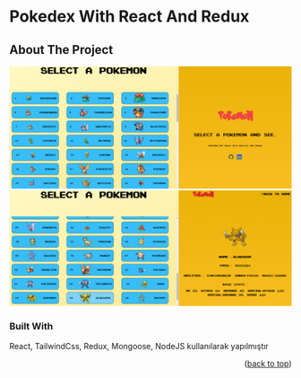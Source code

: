 # Pokedex With React And Redux



<!-- ABOUT THE PROJECT -->
## About The Project

![Product Name Screen Shot](https://github.com//ZiyaOzgul/Pokedex-App/blob/master/src/img/Poke-1.png)
![Product Name Screen Shot](https://github.com//ZiyaOzgul/Pokedex-App/blob/master/src/img/Poke-2.png)



### Built With

React, TailwindCss,  Redux, Mongoose, NodeJS kullanılarak yapılmıştır 



<p align="right">(<a href="#readme-top">back to top</a>)</p>

